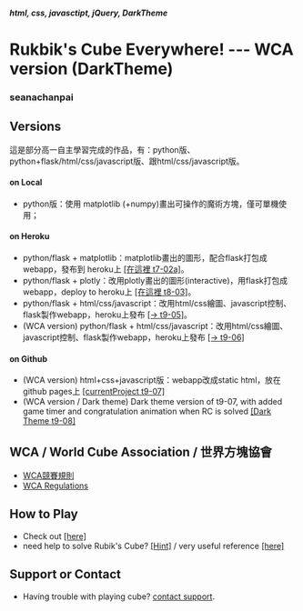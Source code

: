 ##### html, css, javasctipt, jQuery, DarkTheme
# Rukbik's Cube Everywhere! --- WCA version (DarkTheme)
### seanachanpai

## Versions
這是部分高一自主學習完成的作品，有：python版、python+flask/html/css/javascript版、跟html/css/javascript版。
#### on Local
  - python版：使用 matplotlib (+numpy)畫出可操作的魔術方塊，僅可單機使用；
#### on Heroku
  - python/flask + matplotlib：matplotlib畫出的圖形，配合flask打包成webapp，發布到 heroku上 [[在這裡 t7-02a]](https://t702a.herokuapp.com)。
  - python/flask + plotly：改用plotly畫出的圖形(interactive)，用flask打包成webapp，deploy to heroku上 [[在這裡 t8-03]](https://t803.herokuapp.com)。
  - python/flask + html/css/javascript：改用html/css繪圖、javascript控制、flask製作webapp，heroku上發布 [[→ t9-05]](https://t905.herokuapp.com)。
  - (WCA version) python/flask + html/css/javascript：改用html/css繪圖、javascript控制、flask製作webapp，heroku上發布 [[→ t9-06]](https://t906.herokuapp.com) 
#### on Github
  - (WCA version) html+css+javascript版：webapp改成static html，放在 github pages上 [[currentProject t9-07]](https://eugenepai.github.io/t907/)
  - (WCA version / Dark theme) Dark theme version of t9-07,  with added game timer and congratulation animation when RC is solved [[Dark Theme t9-08]](https://eugenepai.github.io/t908/)

## WCA  / World Cube Association / 世界方塊協會
- [WCA競賽規則](https://www.worldcubeassociation.org/regulations/translations/chinese-traditional/)
- [WCA Regulations](https://www.worldcubeassociation.org/regulations/)

## How to Play
- Check out [[here]](https://eugenepai.github.io/t907/howToPlay.html)
- need help to solve Rubik's Cube? [[Hint]](https://eugenepai.github.io/t908/reference/RC_SolveAlgorithm.jpg)  / very useful reference [[here]](https://cubesolve.com/)

## Support or Contact

- Having trouble with playing cube? [contact support](https://rubiks.seanachan.tw/contact).

